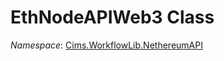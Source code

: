 # EthNodeAPIWeb3 Class 

*Namespace*: [Cims.WorkflowLib.NethereumAPI](Cims.WorkflowLib.NethereumAPI.md)

